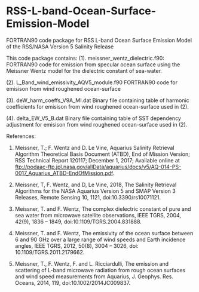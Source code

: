 # RSS-L-band-Ocean-Surface-Emission-Model
FORTRAN90 code package for RSS L-band Ocean Surface Emission Model of the RSS/NASA Version 5 Salinity Release

This code package contains:
(1).    meissner_wentz_dielectric.f90: 
FORTRAN90 code for emission from specular ocean surface using the 
Meissner Wentz model for the dielectric constant of sea-water.

(2).    L_Band_wind_emissivity_AQV5_module.f90
FORTRAN90 code for emisison from wind roughened ocean-surface

(3).    deW_harm_coeffs_V9A_MI.dat
Binary file containing table of harmonic coefficients for emisison from wind roughened ocean-surface used in (2).

(4).    delta_EW_V5_B.dat
Binary file containing table of SST dependency adjustment for emisison from wind roughened ocean-surface used in (2).

References: 
 1.	Meissner, T.; F. Wentz and D. Le Vine, Aquarius Salinity Retrieval Algorithm Theoretical Basis Document (ATBD), 
       End of Mission Version; RSS Technical Report 120117; December 1, 2017; 
       Available online at ftp://podaac-ftp.jpl.nasa.gov/allData/aquarius/docs/v5/AQ-014-PS-0017_Aquarius_ATBD-EndOfMission.pdf.

 2.    Meissner, T, F. Wentz, and D, Le Vine, 2018, 
       The Salinity Retrieval Algorithms for the NASA Aquarius Version 5 and SMAP Version 3 Releases, Remote Sensing 10, 1121, doi:10.3390/rs10071121. 

 3.    Meissner, T. and F. Wentz, The complex dielectric constant of pure and sea water from microwave satellite observations, 
       IEEE TGRS, 2004, 42(9), 1836 – 1849, doi:10.1109/TGRS.2004.831888. 
       
 4.    Meissner, T. and F. Wentz, The emissivity of the ocean surface between 6 and 90 GHz over a large range of wind speeds and Earth incidence angles, 
       IEEE TGRS, 2012, 50(8), 3004 – 3026, doi: 10.1109/TGRS.2011.2179662. 
       
 5.    Meissner, T., F. Wentz, F. and L. Ricciardulli, The emission and scattering of L-band microwave radiation  from rough ocean surfaces 
       and wind speed measurements from Aquarius, J. Geophys. Res. Oceans, 2014, 119, doi:10.1002/2014JC009837. 
